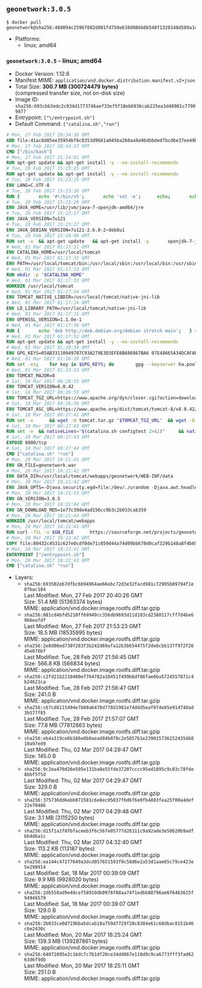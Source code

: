 ## `geonetwork:3.0.5`

```console
$ docker pull geonetwork@sha256:488094c25967882d801fd750e638d086b8b548f1320148d589a1d19b8efa2403
```

-	Platforms:
	-	linux; amd64

### `geonetwork:3.0.5` - linux; amd64

-	Docker Version: 1.12.6
-	Manifest MIME: `application/vnd.docker.distribution.manifest.v2+json`
-	Total Size: **300.7 MB (300724479 bytes)**  
	(compressed transfer size, not on-disk size)
-	Image ID: `sha256:693cbb3edc2c934d1773746aef33ef5f18eb6936cab225ea3d40981c77909877`
-	Entrypoint: `["\/entrypoint.sh"]`
-	Default Command: `["catalina.sh","run"]`

```dockerfile
# Mon, 27 Feb 2017 20:34:36 GMT
ADD file:41ac8d85ee35954bf6c8353d9681a045ba260aa9a96dbbded7bcd6e37ee49bea in / 
# Mon, 27 Feb 2017 20:34:37 GMT
CMD ["/bin/bash"]
# Mon, 27 Feb 2017 21:14:01 GMT
RUN apt-get update && apt-get install -y --no-install-recommends 		ca-certificates 		curl 		wget 	&& rm -rf /var/lib/apt/lists/*
# Tue, 28 Feb 2017 15:23:25 GMT
RUN apt-get update && apt-get install -y --no-install-recommends 		bzip2 		unzip 		xz-utils 	&& rm -rf /var/lib/apt/lists/*
# Tue, 28 Feb 2017 15:23:25 GMT
ENV LANG=C.UTF-8
# Tue, 28 Feb 2017 15:23:26 GMT
RUN { 		echo '#!/bin/sh'; 		echo 'set -e'; 		echo; 		echo 'dirname "$(dirname "$(readlink -f "$(which javac || which java)")")"'; 	} > /usr/local/bin/docker-java-home 	&& chmod +x /usr/local/bin/docker-java-home
# Tue, 28 Feb 2017 15:23:26 GMT
ENV JAVA_HOME=/usr/lib/jvm/java-7-openjdk-amd64/jre
# Tue, 28 Feb 2017 15:23:27 GMT
ENV JAVA_VERSION=7u121
# Tue, 28 Feb 2017 15:23:27 GMT
ENV JAVA_DEBIAN_VERSION=7u121-2.6.8-2~deb8u1
# Tue, 28 Feb 2017 15:24:06 GMT
RUN set -x 	&& apt-get update 	&& apt-get install -y 		openjdk-7-jre-headless="$JAVA_DEBIAN_VERSION" 	&& rm -rf /var/lib/apt/lists/* 	&& [ "$JAVA_HOME" = "$(docker-java-home)" ]
# Wed, 01 Mar 2017 01:17:31 GMT
ENV CATALINA_HOME=/usr/local/tomcat
# Wed, 01 Mar 2017 01:17:31 GMT
ENV PATH=/usr/local/tomcat/bin:/usr/local/sbin:/usr/local/bin:/usr/sbin:/usr/bin:/sbin:/bin
# Wed, 01 Mar 2017 01:17:33 GMT
RUN mkdir -p "$CATALINA_HOME"
# Wed, 01 Mar 2017 01:17:33 GMT
WORKDIR /usr/local/tomcat
# Wed, 01 Mar 2017 01:17:34 GMT
ENV TOMCAT_NATIVE_LIBDIR=/usr/local/tomcat/native-jni-lib
# Wed, 01 Mar 2017 01:17:34 GMT
ENV LD_LIBRARY_PATH=/usr/local/tomcat/native-jni-lib
# Wed, 01 Mar 2017 01:17:35 GMT
ENV OPENSSL_VERSION=1.1.0e-1
# Wed, 01 Mar 2017 01:17:36 GMT
RUN { 		echo 'deb http://deb.debian.org/debian stretch main'; 	} > /etc/apt/sources.list.d/stretch.list 	&& { 		echo 'Package: *'; 		echo 'Pin: release n=stretch'; 		echo 'Pin-Priority: -10'; 		echo; 		echo 'Package: openssl libssl*'; 		echo "Pin: version $OPENSSL_VERSION"; 		echo 'Pin-Priority: 990'; 	} > /etc/apt/preferences.d/stretch-openssl
# Wed, 01 Mar 2017 01:17:52 GMT
RUN apt-get update && apt-get install -y --no-install-recommends 		libapr1 		openssl="$OPENSSL_VERSION" 	&& rm -rf /var/lib/apt/lists/*
# Wed, 01 Mar 2017 01:20:34 GMT
ENV GPG_KEYS=05AB33110949707C93A279E3D3EFE6B686867BA6 07E48665A34DCAFAE522E5E6266191C37C037D42 47309207D818FFD8DCD3F83F1931D684307A10A5 541FBE7D8F78B25E055DDEE13C370389288584E7 61B832AC2F1C5A90F0F9B00A1C506407564C17A3 713DA88BE50911535FE716F5208B0AB1D63011C7 79F7026C690BAA50B92CD8B66A3AD3F4F22C4FED 9BA44C2621385CB966EBA586F72C284D731FABEE A27677289986DB50844682F8ACB77FC2E86E29AC A9C5DF4D22E99998D9875A5110C01C5A2F6059E7 DCFD35E0BF8CA7344752DE8B6FB21E8933C60243 F3A04C595DB5B6A5F1ECA43E3B7BBB100D811BBE F7DA48BB64BCB84ECBA7EE6935CD23C10D498E23
# Wed, 01 Mar 2017 01:20:39 GMT
RUN set -ex; 	for key in $GPG_KEYS; do 		gpg --keyserver ha.pool.sks-keyservers.net --recv-keys "$key"; 	done
# Wed, 01 Mar 2017 01:23:13 GMT
ENV TOMCAT_MAJOR=8
# Sat, 18 Mar 2017 00:26:55 GMT
ENV TOMCAT_VERSION=8.0.42
# Sat, 18 Mar 2017 00:26:55 GMT
ENV TOMCAT_TGZ_URL=https://www.apache.org/dyn/closer.cgi?action=download&filename=tomcat/tomcat-8/v8.0.42/bin/apache-tomcat-8.0.42.tar.gz
# Sat, 18 Mar 2017 00:26:56 GMT
ENV TOMCAT_ASC_URL=https://www.apache.org/dist/tomcat/tomcat-8/v8.0.42/bin/apache-tomcat-8.0.42.tar.gz.asc
# Sat, 18 Mar 2017 00:27:41 GMT
RUN set -x 		&& wget -O tomcat.tar.gz "$TOMCAT_TGZ_URL" 	&& wget -O tomcat.tar.gz.asc "$TOMCAT_ASC_URL" 	&& gpg --batch --verify tomcat.tar.gz.asc tomcat.tar.gz 	&& tar -xvf tomcat.tar.gz --strip-components=1 	&& rm bin/*.bat 	&& rm tomcat.tar.gz* 		&& nativeBuildDir="$(mktemp -d)" 	&& tar -xvf bin/tomcat-native.tar.gz -C "$nativeBuildDir" --strip-components=1 	&& nativeBuildDeps=" 		gcc 		libapr1-dev 		libssl-dev 		make 		openjdk-${JAVA_VERSION%%[-~bu]*}-jdk=$JAVA_DEBIAN_VERSION 	" 	&& apt-get update && apt-get install -y --no-install-recommends $nativeBuildDeps && rm -rf /var/lib/apt/lists/* 	&& ( 		export CATALINA_HOME="$PWD" 		&& cd "$nativeBuildDir/native" 		&& ./configure 			--libdir="$TOMCAT_NATIVE_LIBDIR" 			--prefix="$CATALINA_HOME" 			--with-apr="$(which apr-1-config)" 			--with-java-home="$(docker-java-home)" 			--with-ssl=yes 		&& make -j$(nproc) 		&& make install 	) 	&& apt-get purge -y --auto-remove $nativeBuildDeps 	&& rm -rf "$nativeBuildDir" 	&& rm bin/tomcat-native.tar.gz
# Sat, 18 Mar 2017 00:27:43 GMT
RUN set -e 	&& nativeLines="$(catalina.sh configtest 2>&1)" 	&& nativeLines="$(echo "$nativeLines" | grep 'Apache Tomcat Native')" 	&& nativeLines="$(echo "$nativeLines" | sort -u)" 	&& if ! echo "$nativeLines" | grep 'INFO: Loaded APR based Apache Tomcat Native library' >&2; then 		echo >&2 "$nativeLines"; 		exit 1; 	fi
# Sat, 18 Mar 2017 00:27:43 GMT
EXPOSE 8080/tcp
# Sat, 18 Mar 2017 00:27:44 GMT
CMD ["catalina.sh" "run"]
# Mon, 20 Mar 2017 18:21:41 GMT
ENV GN_FILE=geonetwork.war
# Mon, 20 Mar 2017 18:21:42 GMT
ENV DATA_DIR=/usr/local/tomcat/webapps/geonetwork/WEB-INF/data
# Mon, 20 Mar 2017 18:21:42 GMT
ENV JAVA_OPTS=-Djava.security.egd=file:/dev/./urandom -Djava.awt.headless=true -Xmx512M -Xss2M -XX:MaxPermSize=512m -XX:+UseConcMarkSweepGC
# Mon, 20 Mar 2017 18:21:43 GMT
ENV GN_VERSION=3.0.5
# Mon, 20 Mar 2017 18:21:44 GMT
ENV GN_DOWNLOAD_MD5=1e77c39de4ad156cc9b3c2b033cab359
# Mon, 20 Mar 2017 18:21:44 GMT
WORKDIR /usr/local/tomcat/webapps
# Mon, 20 Mar 2017 18:22:41 GMT
RUN curl -fSL -o $GN_FILE      https://sourceforge.net/projects/geonetwork/files/GeoNetwork_opensource/v${GN_VERSION}/geonetwork.war/download &&      echo "$GN_DOWNLOAD_MD5 *$GN_FILE" | md5sum -c &&      mkdir -p geonetwork &&      unzip -e $GN_FILE -d geonetwork &&      rm $GN_FILE
# Mon, 20 Mar 2017 18:22:42 GMT
COPY file:80432c4531c627e0cdf0de71c059d44a74d09bb678d0caf329b148a8f4b65fb9 in /entrypoint.sh 
# Mon, 20 Mar 2017 18:22:42 GMT
ENTRYPOINT ["/entrypoint.sh"]
# Mon, 20 Mar 2017 18:22:43 GMT
CMD ["catalina.sh" "run"]
```

-	Layers:
	-	`sha256:693502eb7dfbc6b94964ae66ebc72d3e32facd981c72995b09794f1e87bac184`  
		Last Modified: Mon, 27 Feb 2017 20:40:26 GMT  
		Size: 51.4 MB (51363374 bytes)  
		MIME: application/vnd.docker.image.rootfs.diff.tar.gzip
	-	`sha256:081cd4bfd5210ff69949cc356db9693d11d103cd2380117cff7d4be6966eafdf`  
		Last Modified: Mon, 27 Feb 2017 21:53:23 GMT  
		Size: 18.5 MB (18535995 bytes)  
		MIME: application/vnd.docker.image.rootfs.diff.tar.gzip
	-	`sha256:2e8d00ed730f283f3b242d69afa12b3b654475f2de8cbb137f972f2645e076bf`  
		Last Modified: Tue, 28 Feb 2017 21:56:45 GMT  
		Size: 566.8 KB (566834 bytes)  
		MIME: application/vnd.docker.image.rootfs.diff.tar.gzip
	-	`sha256:c2fd21b2210400e7764782a10451f499b6df86fae6ba5724557871c4b24621ca`  
		Last Modified: Tue, 28 Feb 2017 21:56:47 GMT  
		Size: 241.0 B  
		MIME: application/vnd.docker.image.rootfs.diff.tar.gzip
	-	`sha256:c67cd8115494e7b08a6478d778d1981e74ddd5eaf074e85e91d748ad3b577f85`  
		Last Modified: Tue, 28 Feb 2017 21:57:07 GMT  
		Size: 77.8 MB (77812863 bytes)  
		MIME: application/vnd.docker.image.rootfs.diff.tar.gzip
	-	`sha256:eb4a319ce6b166e0b8aead84b070c2e5057b1e2390157361524354b810a97ed9`  
		Last Modified: Thu, 02 Mar 2017 04:29:47 GMT  
		Size: 145.0 B  
		MIME: application/vnd.docker.image.rootfs.diff.tar.gzip
	-	`sha256:9c2ea470d26e505e131ba8e55fde37207cccc95ed1895c9c03c78fde8bbf5f5d`  
		Last Modified: Thu, 02 Mar 2017 04:29:47 GMT  
		Size: 329.0 B  
		MIME: application/vnd.docker.image.rootfs.diff.tar.gzip
	-	`sha256:375736dd6ebb071581c6e8ec05837f6d6f6e0fb4883fea25f00a4def22e70486`  
		Last Modified: Thu, 02 Mar 2017 04:29:48 GMT  
		Size: 3.1 MB (3115250 bytes)  
		MIME: application/vnd.docker.image.rootfs.diff.tar.gzip
	-	`sha256:d15f1a1f8fbfaceeb3f6c567e05777d26311c9a92ade3e50b20b9adfbb4d6a1c`  
		Last Modified: Thu, 02 Mar 2017 04:32:40 GMT  
		Size: 113.2 KB (113187 bytes)  
		MIME: application/vnd.docker.image.rootfs.diff.tar.gzip
	-	`sha256:ea144c47277649a3dcd057651593f9c58d6e2a53d1aae65c79ce423e5e298914`  
		Last Modified: Sat, 18 Mar 2017 00:39:09 GMT  
		Size: 9.9 MB (9928020 bytes)  
		MIME: application/vnd.docker.image.rootfs.diff.tar.gzip
	-	`sha256:2db558ad9e48cef58910db0976f88aa74f1edbb88796ae6f6463615f94946579`  
		Last Modified: Sat, 18 Mar 2017 00:39:07 GMT  
		Size: 129.0 B  
		MIME: application/vnd.docker.image.rootfs.diff.tar.gzip
	-	`sha256:2b033ce0d719bba5dcab18a759d7729f20c8384e61c60dbac8151b46c6e2430c`  
		Last Modified: Mon, 20 Mar 2017 18:25:24 GMT  
		Size: 139.3 MB (139287861 bytes)  
		MIME: application/vnd.docker.image.rootfs.diff.tar.gzip
	-	`sha256:64071095e2c16dc7c7b1df20ce34dd867e118d9c9ca6773fff3fad6263d6f9db`  
		Last Modified: Mon, 20 Mar 2017 18:25:11 GMT  
		Size: 251.0 B  
		MIME: application/vnd.docker.image.rootfs.diff.tar.gzip
